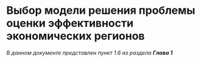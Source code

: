 # Выбор модели решения проблемы оценки эффективности экономических регионов

_В данном документе представлен пункт 1.6 из раздела **Глава 1**_

